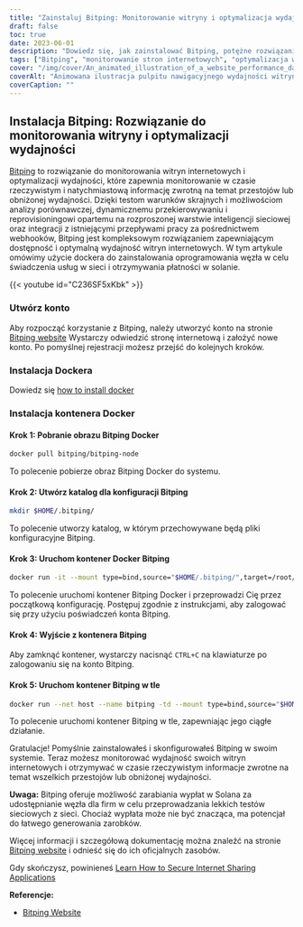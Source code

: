 ```yaml
---
title: "Zainstaluj Bitping: Monitorowanie witryny i optymalizacja wydajności w czasie rzeczywistym"
draft: false
toc: true
date: 2023-06-01
description: "Dowiedz się, jak zainstalować Bitping, potężne rozwiązanie do monitorowania witryn internetowych i optymalizacji wydajności, zapewniające informacje zwrotne w czasie rzeczywistym na temat przestojów i obniżonej wydajności."
tags: ["Bitping", "monitorowanie stron internetowych", "optymalizacja wydajności", "Monitorowanie w czasie rzeczywistym", "przestój", "obniżona wydajność", "testy warunków skrajnych", "benchmarking", "dynamiczne przekierowywanie", "reprovisioning", "inteligencja sieciowa", "webhooks", "Solana", "węzeł", "Lekkie testy sieciowe", "wypłaty", "zarobki", "wydajność witryny", "analityka internetowa", "monitorowanie sieci", "monitorowanie wydajności", "monitorowanie czasu pracy", "Monitorowanie rzeczywistych użytkowników", "testowanie sieci", "opinie o witrynie", "alerty na stronie internetowej", "warstwa inteligencji sieciowej", "rozwiązanie do monitorowania", "wydajność sieci", "wskaźniki wydajności"]
cover: "/img/cover/An_animated_illustration_of_a_website_performance_dashboard.png"
coverAlt: "Animowana ilustracja pulpitu nawigacyjnego wydajności witryny z danymi w czasie rzeczywistym i alertami."
coverCaption: ""
---
```


## Instalacja Bitping: Rozwiązanie do monitorowania witryny i optymalizacji wydajności

[Bitping](https://bitping.com) to rozwiązanie do monitorowania witryn internetowych i optymalizacji wydajności, które zapewnia monitorowanie w czasie rzeczywistym i natychmiastową informację zwrotną na temat przestojów lub obniżonej wydajności. Dzięki testom warunków skrajnych i możliwościom analizy porównawczej, dynamicznemu przekierowywaniu i reprovisioningowi opartemu na rozproszonej warstwie inteligencji sieciowej oraz integracji z istniejącymi przepływami pracy za pośrednictwem webhooków, Bitping jest kompleksowym rozwiązaniem zapewniającym dostępność i optymalną wydajność witryn internetowych. W tym artykule omówimy użycie dockera do zainstalowania oprogramowania węzła w celu świadczenia usług w sieci i otrzymywania płatności w solanie.

{{< youtube id="C236SF5xKbk" >}}

### Utwórz konto

Aby rozpocząć korzystanie z Bitping, należy utworzyć konto na stronie [Bitping website](https://bitping.com) Wystarczy odwiedzić stronę internetową i założyć nowe konto. Po pomyślnej rejestracji możesz przejść do kolejnych kroków.

### Instalacja Dockera

Dowiedz się [how to install docker](https://simeononsecurity.com/other/creating-profitable-low-powered-crypto-miners/#installing-docker)

### Instalacja kontenera Docker

#### Krok 1: Pobranie obrazu Bitping Docker
```bash
docker pull bitping/bitping-node
```

To polecenie pobierze obraz Bitping Docker do systemu.

#### Krok 2: Utwórz katalog dla konfiguracji Bitping

```bash
mkdir $HOME/.bitping/
```
To polecenie utworzy katalog, w którym przechowywane będą pliki konfiguracyjne Bitping.

#### Krok 3: Uruchom kontener Docker Bitping

```bash
docker run -it --mount type=bind,source="$HOME/.bitping/",target=/root/.bitping bitping/bitping-node:latest
```

To polecenie uruchomi kontener Bitping Docker i przeprowadzi Cię przez początkową konfigurację. Postępuj zgodnie z instrukcjami, aby zalogować się przy użyciu poświadczeń konta Bitping.

#### Krok 4: Wyjście z kontenera Bitping
Aby zamknąć kontener, wystarczy nacisnąć `CTRL+C` na klawiaturze po zalogowaniu się na konto Bitping.

#### Krok 5: Uruchom kontener Bitping w tle
```bash
docker run --net host --name bitping -td --mount type=bind,source="$HOME/.bitping/",target=/root/.bitping bitping/bitping-node:latest
```

To polecenie uruchomi kontener Bitping w tle, zapewniając jego ciągłe działanie.

Gratulacje! Pomyślnie zainstalowałeś i skonfigurowałeś Bitping w swoim systemie. Teraz możesz monitorować wydajność swoich witryn internetowych i otrzymywać w czasie rzeczywistym informacje zwrotne na temat wszelkich przestojów lub obniżonej wydajności.

**Uwaga:** Bitping oferuje możliwość zarabiania wypłat w Solana za udostępnianie węzła dla firm w celu przeprowadzania lekkich testów sieciowych z sieci. Chociaż wypłata może nie być znacząca, ma potencjał do łatwego generowania zarobków.

Więcej informacji i szczegółową dokumentację można znaleźć na stronie [Bitping website](https://bitping.com) i odnieść się do ich oficjalnych zasobów.

Gdy skończysz, powinieneś [Learn How to Secure Internet Sharing Applications](https://simeononsecurity.com/other/how-to-secure-internet-sharing-applications/)

**Referencje:**

- [Bitping Website](https://bitping.com)
